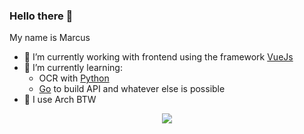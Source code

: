 ### Hello there 👋

My name is Marcus

- 🔭 I’m currently working with frontend using the framework [VueJs](https://vuejs.org/)
- 🌱 I’m currently learning:
  - OCR with [Python](https://www.python.org/)
  - [Go](https://go.dev/) to build API and whatever else is possible
- 🐧 I use Arch BTW

<p align="center">
  <img src="https://media4.giphy.com/media/3knKct3fGqxhK/giphy.gif">
</p>


<!--
**M4rkux/m4rkux** is a ✨ _special_ ✨ repository because its `README.md` (this file) appears on your GitHub profile.

Here are some ideas to get you started:

- 🔭 I’m currently working on ...
- 🌱 I’m currently learning ...
- 👯 I’m looking to collaborate on ...
- 🤔 I’m looking for help with ...
- 💬 Ask me about ...
- 📫 How to reach me: ...
- 😄 Pronouns: ...
- ⚡ Fun fact: ...
-->
